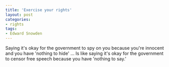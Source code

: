 ```yaml
---
title: 'Exercise your rights'
layout: post
categories:
- rights
tags:
- Edward Snowden
---
```


Saying it's okay for the government to spy on you because you're innocent and you have 'nothing to hide' ... Is like saying it's okay for the government to censor free speech because you have 'nothing to say.'
